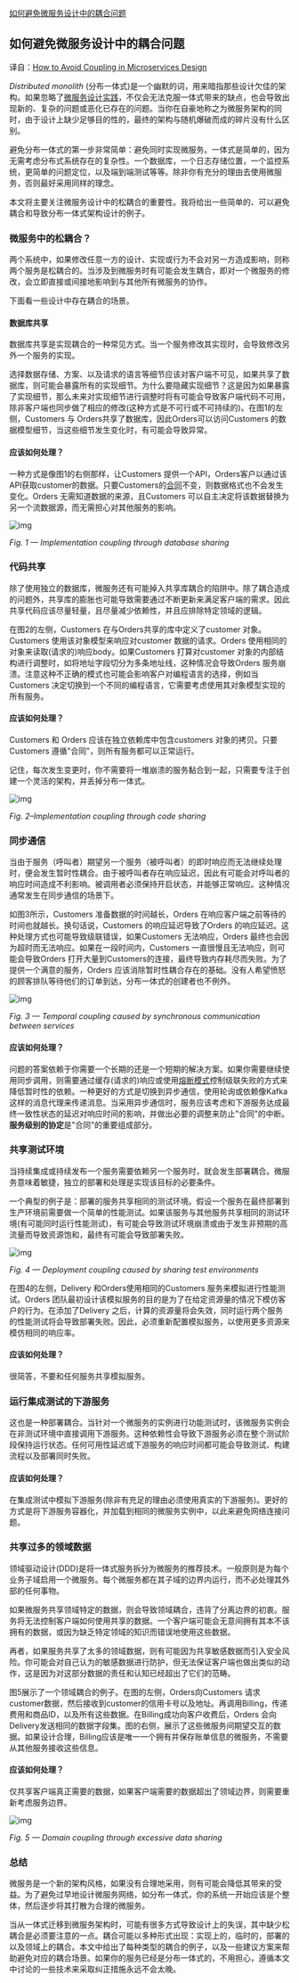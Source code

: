 [如何避免微服务设计中的耦合问题](https://www.cnblogs.com/charlieroro/p/14428617.html)



## 如何避免微服务设计中的耦合问题

译自：[How to Avoid Coupling in Microservices Design](https://medium.com/capital-one-tech/how-to-avoid-coupling-in-microservices-design-b241d77ae233)

*Distributed monolith* (分布一体式)是一个幽默的词，用来暗指那些设计欠佳的架构。如果忽略了[微服务设计实践](https://www.capitalone.com/tech/software-engineering/10-microservices-best-practices/)，不仅会无法克服一体式带来的缺点，也会导致出现新的、复杂的问题或恶化已存在的问题。当你在自豪地称之为微服务架构的同时，由于设计上缺少足够目的性的，最终的架构与随机爆破而成的碎片没有什么区别。

避免分布一体式的第一步非常简单：避免同时实现微服务。一体式是简单的，因为无需考虑分布式系统存在的复杂性。一个数据库，一个日志存储位置，一个监控系统，更简单的问题定位，以及端到端测试等等。除非你有充分的理由去使用微服务，否则最好采用同样的理念。

本文将主要关注微服务设计中的松耦合的重要性。我将给出一些简单的、可以避免耦合和导致分布一体式架构设计的例子。

### 微服务中的松耦合？

两个系统中，如果修改任意一方的设计、实现或行为不会对另一方造成影响，则称两个服务是松耦合的。当涉及到微服务时有可能会发生耦合，即对一个微服务的修改，会立即直接或间接地影响到与其他所有微服务的协作。

下面看一些设计中存在耦合的场景。

#### 数据库共享

数据库共享是实现耦合的一种常见方式。当一个服务修改其实现时，会导致修改另外一个服务的实现。

选择数据存储、方案、以及请求的语言等细节应该对客户端不可见，如果共享了数据库，则可能会暴露所有的实现细节。为什么要隐藏实现细节？这是因为如果暴露了实现细节，那么未来对实现细节进行调整时将有可能会导致客户端代码不可用，除非客户端也同步做了相应的修改(这种方式是不可行或不可持续的)。在图1的左侧，Customers 与 Orders共享了数据库，因此Orders可以访问Customers 的数据模型细节，当这些细节发生变化时，有可能会导致异常。

#### 应该如何处理？

一种方式是像图1的右侧那样，让Customers 提供一个API，Orders客户以通过该API获取customer的数据。只要Customers的[合同](https://cloud.google.com/appengine/docs/standard/java/designing-microservice-api)不变，则数据格式也不会发生变化。Orders 无需知道数据的来源，且Customers 可以自主决定将该数据替换为另一个流数据源，而无需担心对其他服务的影响。

![img](https://img2020.cnblogs.com/blog/1334952/202102/1334952-20210222100055227-2098259299.png)

*Fig. 1 — Implementation coupling through database sharing*

### 代码共享

除了使用独立的数据库，微服务还有可能掉入共享库耦合的陷阱中。除了耦合造成的问题外，共享库的膨胀也可能导致需要通过不断更新来满足客户端的需求。因此共享代码应该尽量轻量，且尽量减少依赖性，并且应排除特定领域的逻辑。

在图2的左侧，Customers 在与Orders共享的库中定义了customer 对象。Customers  使用该对象模型来响应对customer 数据的请求。Orders 使用相同的对象来读取(请求的)响应body。如果Customers  打算对customer 对象的内部结构进行调整时，如将地址字段切分为多条地址线，这种情况会导致Orders  服务崩溃。注意这种不正确的模式也可能会影响客户对编程语言的选择，例如当Customers  决定切换到一个不同的编程语言，它需要考虑使用其对象模型实现的所有服务。

#### 应该如何处理？

Customers 和 Orders 应该在独立依赖库中包含customers 对象的拷贝。只要Customers 遵循"合同"，则所有服务都可以正常运行。

记住，每次发生变更时，你不需要将一堆崩溃的服务黏合到一起，只需要专注于创建一个灵活的架构，并丢掉分布一体式。

![img](https://img2020.cnblogs.com/blog/1334952/202102/1334952-20210222102434111-1986647244.png)

*Fig. 2–Implementation coupling through code sharing*

### 同步通信

当由于服务（呼叫者）期望另一个服务（被呼叫者）的即时响应而无法继续处理时，便会发生暂时性耦合。由于被呼叫者存在响应延迟，因此有可能会对呼叫者的响应时间造成不利影响。被调用者必须保持开启状态，并能够正常响应。这种情况通常发生在同步通信的场景下。

如图3所示，Customers 准备数据的时间越长，Orders 在响应客户端之前等待的时间也就越长。换句话说，Customers  的响应延迟导致了Orders 的响应延迟。这种处理方式也可能导致级联错误，如果Customers 无法响应，Orders  最终也会因为超时而无法响应。如果在一段时间内，Customers 一直很慢且无法响应，则可能会导致Orders  打开大量到Customers的连接，最终导致内存耗尽而失败。为了提供一个满意的服务，Orders  应该消除暂时性耦合存在的基础。没有人希望愤怒的顾客排队等待他们的订单到达，分布一体式的创建者也不例外。

![img](https://img2020.cnblogs.com/blog/1334952/202102/1334952-20210222104051879-1776030633.png)

*Fig. 3 — Temporal coupling caused by synchronous communication between services*

#### 应该如何处理？

问题的答案依赖于你需要一个长期的还是一个短期的解决方案。如果你需要继续使用同步调用，则需要通过缓存(请求的)响应或使用[熔断模式](https://martinfowler.com/bliki/CircuitBreaker.html)控制级联失败的方式来降低暂时性的依赖。一种更好的方式是切换到异步通信，使用轮询或依赖像Kafka这样的消息代理来传递消息。当采用异步通信时，服务应该考虑和下游服务达成最终一致性状态的延迟对响应时间的影响，并做出必要的调整来防止"合同"的中断。**服务级别的协定**是"合同"的重要组成部分。

### 共享测试环境

当持续集成或持续发布一个服务需要依赖另一个服务时，就会发生部署耦合。微服务意味着敏捷，独立的部署和处理是实现该目标的必要条件。

一个典型的例子是：部署的服务共享相同的测试环境。假设一个服务在最终部署到生产环境前需要做一个简单的性能测试。如果该服务与其他服务共享相同的测试环境(有可能同时运行性能测试)，有可能会导致测试环境崩溃或由于发生非预期的高流量而导致资源饱和，最终有可能会导致部署失败。

![img](https://img2020.cnblogs.com/blog/1334952/202102/1334952-20210222105809354-199863593.png)

*Fig. 4 — Deployment coupling caused by sharing test environments*

在图4的左侧，Delivery 和Orders使用相同的Customers 服务来模拟进行性能测试。Orders  团队最初设计该模拟服务的目的是为了在给定资源量的情况下模仿客户的行为。在添加了Delivery  之后，计算的资源量将会失效，同时运行两个服务的性能测试将会导致部署失败。因此，必须重新配置模拟服务，以使用更多资源来模仿相同的响应率。

#### 应该如何处理？

很简答，不要和任何服务共享模拟服务。

### 运行集成测试的下游服务

这也是一种部署耦合。当针对一个微服务的实例进行功能测试时，该微服务实例会在非测试环境中直接调用下游服务。这种依赖性会导致下游服务必须在整个测试阶段保持运行状态。任何可用性延迟或下游服务的响应时间都可能会导致测试、构建流程以及部署同时失败。

#### 应该如何处理？

在集成测试中模拟下游服务(除非有充足的理由必须使用真实的下游服务)。更好的方式是将下游服务容器化，并加载到相同的微服务实例中，以此来避免网络连接问题。

### 共享过多的领域数据

领域驱动设计(DDD)是将一体式服务拆分为微服务的推荐技术。一般原则是为每个业务子域启用一个微服务。每个微服务都在其子域的边界内运行，而不必处理其外部的任何事物。

如果微服务共享领域特定的数据，则会导致领域耦合，违背了分离边界的初衷。服务将无法控制客户端如何使用共享的数据。一个客户端可能会无意间拥有其本不该拥有的数据，或因为缺乏特定领域的知识而错误地使用这些数据。

再者，如果服务共享了太多的领域数据，则有可能因为共享敏感数据而引入安全风险。你可能会对自己认为的敏感数据进行防护，但无法保证客户端也做出类似的动作，这是因为对这部分数据的责任和认知已经超出了它们的范畴。

图5展示了一个领域耦合的例子。在图的左侧，Orders向Customers  请求customer数据，然后接收到customer的信用卡号以及地址。再调用Billing，传递费用和商品ID，以及所有这些数据。在Billing成功向客户收费后，Orders  会向Delivery发送相同的数据字段集。图的右侧，展示了这些微服务间期望交互的数据。如果设计合理，Billing应该是唯一一个拥有并保存账单信息的微服务，不需要从其他服务接收这些信息。

#### 应该如何处理？

仅共享客户端真正需要的数据，如果客户端需要的数据超出了领域边界，则需要重新考虑服务边界。

![img](https://img2020.cnblogs.com/blog/1334952/202102/1334952-20210222111243641-314418512.png)

*Fig. 5 — Domain coupling through excessive data sharing*

### 总结

微服务是一个新的架构风格，如果没有合理地采用，则有可能会降低其带来的受益。为了避免过早地设计微服务网络，如分布一体式，你的系统一开始应该是个整体，然后逐步将其打散为合理的微服务。

当从一体式迁移到微服务架构时，可能有很多方式导致设计上的失误，其中缺少松耦合是必须要注意的一点。耦合可能以多种形式出现：实现上的，临时的，部署的以及领域上的耦合。本文中给出了每种类型的耦合的例子，以及一些建议方案来帮助避免对应的耦合场景。如果你的服务已经是分布一体式的，不用担心，遵循本文中讨论的一些技术来采取纠正措施永远不会太晚。